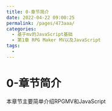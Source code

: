 ```yaml
---
title: 0-章节简介
date: 2022-04-22 09:00:25
permalink: /pages/473aaa/
categories:
  - 基于mv的JavaScript基础
  - 第1章 RPG Maker MV以及JavaScript
tags:
  - 
---
```

# 0-章节简介
本章节主要简单介绍RPGMV和JavaScript